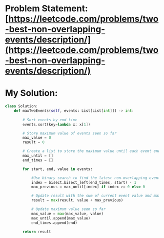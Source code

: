 # Problem Statement: [https://leetcode.com/problems/two-best-non-overlapping-events/description/](https://leetcode.com/problems/two-best-non-overlapping-events/description/)
# My Solution: 
```py
class Solution:
    def maxTwoEvents(self, events: List[List[int]]) -> int:
        
        # Sort events by end time
        events.sort(key=lambda x: x[1])

        # Store maximum value of events seen so far
        max_value = 0
        result = 0

        # Create a list to store the maximum value until each event ends
        max_until = []
        end_times = []

        for start, end, value in events:

            #Use binary search to find the latest non-overlapping event
            index = bisect.bisect_left(end_times, start) - 1
            max_previous = max_until[index] if index >= 0 else 0

            # Update result with the sum of current event value and maximum non-overlapping value
            result = max(result, value + max_previous)

            # Update maximum value seen so far
            max_value = max(max_value, value)
            max_until.append(max_value)
            end_times.append(end)

        return result
```
